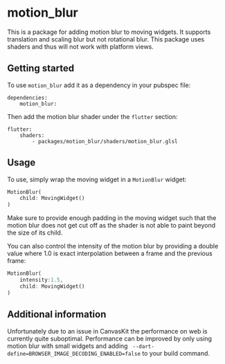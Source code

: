 # motion_blur
This is a package for adding motion blur to moving widgets. It supports translation and scaling blur but not rotational blur. This package uses shaders and thus will not work with platform views.


## Getting started

To use `motion_blur` add it as a dependency in your pubspec file:
```
dependencies:
    motion_blur:
```

Then add the motion blur shader under the `flutter` section:
```
flutter:
    shaders:
        - packages/motion_blur/shaders/motion_blur.glsl
```

## Usage

To use, simply wrap the moving widget in a `MotionBlur` widget:


```dart
MotionBlur(
    child: MovingWidget()
)
```

Make sure to provide enough padding in the moving widget such that the motion blur does not get cut off as the shader is not able to paint beyond the size of its child.

You can also control the intensity of the motion blur by providing a double value where 1.0 is exact interpolation between a frame and the previous frame:

```dart
MotionBlur(
    intensity:1.5,
    child: MovingWidget()
)
```

## Additional information

Unfortunately due to an issue in CanvasKit the performance on web is currently quite suboptimal. Performance can be improved by only using motion blur with small widgets and adding ` --dart-define=BROWSER_IMAGE_DECODING_ENABLED=false` to your build command.
